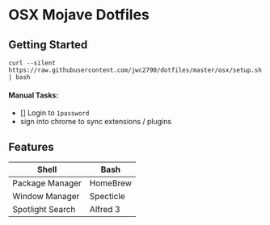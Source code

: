 # OSX Mojave Dotfiles

## Getting Started

```
curl --silent https://raw.githubusercontent.com/jwc2790/dotfiles/master/osx/setup.sh | bash
```

#### Manual Tasks:
  - [] Login to `1password`
  - sign into chrome to sync extensions / plugins

## Features

| Shell            | Bash      |
|------------------|-----------|
| Package Manager  | HomeBrew  |
| Window Manager   | Specticle |
| Spotlight Search | Alfred 3  |
